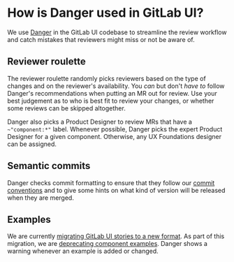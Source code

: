 # How is Danger used in GitLab UI?

We use [Danger](https://danger.systems/) in the GitLab UI codebase to streamline the review workflow
and catch mistakes that reviewers might miss or not be aware of.

## Reviewer roulette

The reviewer roulette randomly picks reviewers based on the type of changes and on the
reviewer's availability. You _can_ but don't _have to_ follow Danger's recommendations when putting
an MR out for review. Use your best judgement as to who is best fit to review your changes, or
whether some reviews can be skipped altogether.

Danger also picks a Product Designer to review MRs that have a `~"component:*"` label. Whenever
possible, Danger picks the expert Product Designer for a given component. Otherwise, any UX
Foundations designer can be assigned.

## Semantic commits

Danger checks commit formatting to ensure that they follow our [commit conventions](./commits.md)
and to give some hints on what kind of version will be released when they are merged.

## Examples

We are currently [migrating GitLab UI stories to a new format](https://gitlab.com/groups/gitlab-org/-/epics/5651).
As part of this migration, we are [deprecating component examples](../../FAQ.md#i-used-to-write-examples-in-addition-to-stories-is-that-still-a-thing).
Danger shows a warning whenever an example is added or changed.
